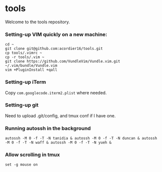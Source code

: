 # tools

Welcome to the tools repository.

### Setting-up VIM quickly on a new machine:

```shell
cd ~
git clone git@github.com:acordier16/tools.git
cp tools/.vimrc ~
cp -r tools/.vim ~
git clone https://github.com/VundleVim/Vundle.vim.git ~/.vim/bundle/Vundle.vim
vim +PluginInstall +qall
```

### Setting-up iTerm

Copy ```com.googlecode.iterm2.plist``` where needed.

### Setting-up git

Need to upload .git/config, and tmux conf if I have one.

### Running autossh in the background

```shell
autossh -M 0 -f -T -N tanidia & autossh -M 0 -f -T -N duncan & autossh -M 0 -f -T -N waff & autossh -M 0 -f -T -N yueh &
````

### Allow scrolling in tmux

```tmux
set -g mouse on 
```
